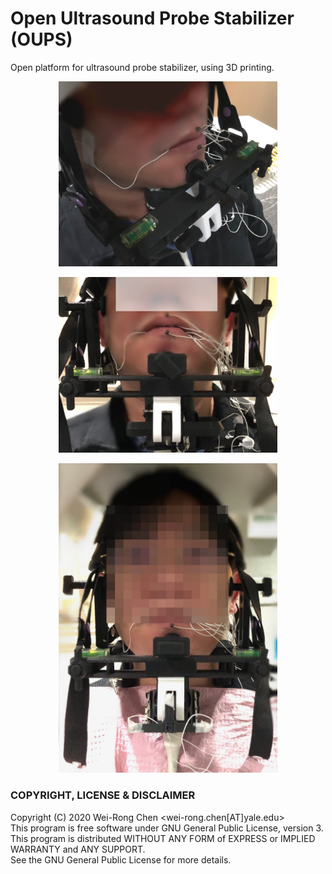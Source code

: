 # Open Ultrasound Probe Stabilizer (OUPS)
Open platform for ultrasound probe stabilizer, using 3D printing.
<p align="center"><img src="./figs/pic_cor01.jpg" width="350"></p>
<p align="center"><img src="./figs/pic_cor02.jpg" width="350"></p>
<p align="center"><img src="./figs/pic_sag01.jpg" width="350"></p>


### COPYRIGHT, LICENSE & DISCLAIMER
Copyright (C) 2020 Wei-Rong Chen <wei-rong.chen[AT]yale.edu>  
This program is free software under GNU General Public License, version 3.  
This program is distributed WITHOUT ANY FORM of EXPRESS or IMPLIED WARRANTY and ANY SUPPORT.    
See the GNU General Public License for more details.  
